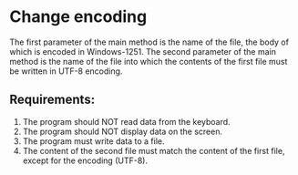 # Change encoding

The first parameter of the main method is the name of the file, the body of which is encoded in Windows-1251.
The second parameter of the main method is the name of the file into which the contents of the first file must be written in UTF-8 encoding.


## Requirements:
1. The program should NOT read data from the keyboard.
2. The program should NOT display data on the screen.
3. The program must write data to a file.
4. The content of the second file must match the content of the first file, except for the encoding (UTF-8).